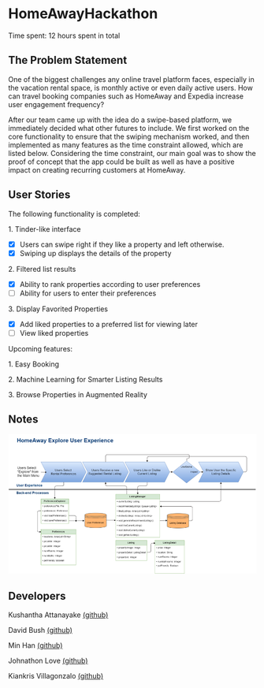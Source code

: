 # HomeAwayHackathon

Time spent: 12 hours spent in total

## The Problem Statement
  One of the biggest challenges any online travel platform faces, especially in the vacation rental space, is monthly active or even daily active users. How can travel booking companies such as HomeAway and Expedia increase user engagement frequency?
  
  After our team came up with the idea do a swipe-based platform, we immediately decided what other futures to include. We first worked on the core functionality to ensure that the swiping mechanism worked, and then implemented as many features as the time constraint allowed, which are listed below. Considering the time constraint, our main goal was to show the proof of concept that the app could be built as well as have a positive impact on creating recurring customers at HomeAway.
  
## User Stories

The following functionality is completed:

1\. Tinder-like interface
  * [X]  Users can swipe right if they like a property and left otherwise.
  * [X]  Swiping up displays the details of the property

2\. Filtered list results
  * [X]  Ability to rank properties according to user preferences
  * [ ]  Ability for users to enter their preferences

3\. Display Favorited Properties 
  * [X]  Add liked properties to a preferred list for viewing later
  * [ ]   View liked properties
  
Upcoming features:

1\. Easy Booking

2\. Machine Learning for Smarter Listing Results

3\. Browse Properties in Augmented Reality

## Notes
![alt text](https://github.com/kiankris/HomeAwayHackathon/blob/master/Homeaway%20Data/Flow_Diagram.png)

## Developers
  Kushantha Attanayake <a href=https://github.com/kattanayake>(github)<a/>
  
  David Bush <a href=https://github.com/david-bush>(github)<a/>
  
  Min Han <a href=https://github.com/sh115>(github)<a/>
  
  Johnathon Love <a href=https://github.com/jlove96>(github)<a/>
  
  Kiankris Villagonzalo <a href=https://github.com/kiankris>(github)<a/>


